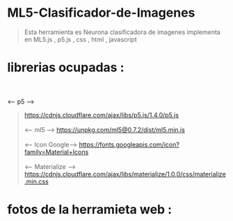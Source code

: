 # ML5-Clasificador-de-Imagenes
> Esta herramienta es Neurona clasificadora de imagenes implementa en ML5.js , p5.js , css , html , javascript
# librerias ocupadas :
 <br></br>
   <-- p5 -->
> https://cdnjs.cloudflare.com/ajax/libs/p5.js/1.4.0/p5.js
 <br></br>
  <-- ml5 -->
> https://unpkg.com/ml5@0.7.2/dist/ml5.min.js
<br></br>
  <-- Icon Google-->
> https://fonts.googleapis.com/icon?family=Material+Icons
 <br></br>
  <-- Materialize -->
> https://cdnjs.cloudflare.com/ajax/libs/materialize/1.0.0/css/materialize.min.css
# fotos de la herramieta web : 

